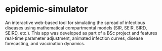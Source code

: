 # epidemic-simulator
An interactive web-based tool for simulating the spread of infectious diseases using mathematical compartmental models (SIR, SEIR, SIRD, SEIRD, etc.).  This app was developed as part of a BSc project and features real-time parameter adjustment, animated infection curves, disease forecasting, and vaccination dynamics.
